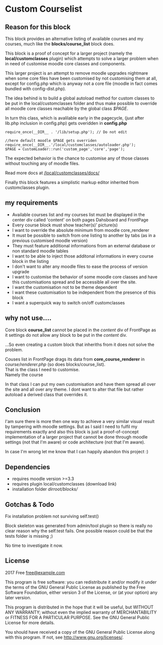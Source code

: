 # Custom Courselist #
## Reason for this block ##
This block provides an alternative listing of available courses and my courses, much like the **blocks/course_list** block does.

This block is a proof of concept for a larger project (namely the **local/customclasses** plugin) which attempts to solve a larger problem when in need of customise moodle core classes and components.

This larger project is an attempt to remove moodle upgrades nightmare when some core files have been customised by not customising them at all, except for config.php which is anyway not a core file (moodle in fact comes bundled with config-dist.php).

The idea behind is to build a global autoload method for custom classes to be put in the local/customclasses folder and thus make possible to override all moodle core classes reachable by the global class *$PAGE*.

In turn this class, which is avalilable early in the pagecycle, (just after lib.php inclusion in config.php) gets overidden in
**config.php**
```
require_once(__DIR__ . '/lib/setup.php'); // Do not edit

//here default moodle $PAGE gets overriden
require_once(__DIR__.'/local/customclasses/autoloader.php');
$PAGE = CustomLoader::run('custom_page','core','page');
```

The expected behavior is the chance to customise any of those classes without touching any of moodle files. 

Read more docs at [/local/customclasses/docs/](https://github.com/mvit777/custom_moodle/tree/master/local/customclasses)

Finally this block features a simplistic markup editor inherited from  customclasses plugin.

## my requirements ##
- Available courses list and my courses list must be displayed in the center div called 'content' on both pages Dahsboard and FrontPage
- Every course block must show teacher(s)' picture(s)
- I want to override the absolute minimum from moodle core_renderer
- It must be possible to switch from one listing to another by tabs (as in a previous customised moodle version)
- They must feature additional informations from an external database or non standard moodle tables
- I want to be able to inject those additonal informations in every course block in the listing
- I don't want to alter any moodle files to ease the process of version upgrade
- I want to customise the behavior of some moodle core classes and have this customisations spread and be accessible all over the site.
- I want the customisation not to be theme dependent
- I want these customisation to be independent from the presence of this block
- I want a superquick way to switch on/off customclasses

## why not use.... ##
Core block **course_list** cannot be placed in the *content* div of FrontPage as it settings do not allow any block to be put in the *content* div.

...So even creating a custom block that inheriths from it does not solve the problem.

Couses list in FrontPage drags its data from **core_course_renderer** in  *course/renderer.php* (so does blocks/course_list).  
That is the class I need to customise.  
Namely the course

In that class I can put my own customisation and have them spread all over the site and all over any theme.
I dont want to alter that file but rather autoload a derived class that overrides it.

## Conclusion ##
I'am sure there is more then one way to achieve a very similar visual result by tampering with moodle settings.
But as I said I need to fulfil my requirements exactly and also this block is just a proof-of-concept implementation of a larger project that cannot be done through moodle settings (not that I'm aware) or code architecture (not that I'm aware).

In case I'm wrong let me know that I can happily abandon this project :)

## Dependencies ##
- requires moodle version >=3.3
- requires plugin local/customclasses (download link)
- installation folder *dirroot/blocks/*

## Gotchas & Todo ##
Fix installation problem not surviving self.test()

Block skeleton was generated from admin/tool plugin so there is really no clear reason why the self.test fails.
One possible reason could be that the tests folder is missing ;)

No time to investigate it now.

## License ##

2017 Free <free@example.com>

This program is free software: you can redistribute it and/or modify it under
the terms of the GNU General Public License as published by the Free Software
Foundation, either version 3 of the License, or (at your option) any later
version.

This program is distributed in the hope that it will be useful, but WITHOUT ANY
WARRANTY; without even the implied warranty of MERCHANTABILITY or FITNESS FOR A
PARTICULAR PURPOSE.  See the GNU General Public License for more details.

You should have received a copy of the GNU General Public License along with
this program.  If not, see <http://www.gnu.org/licenses/>.
